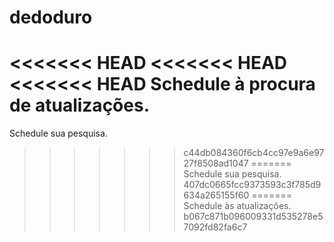 # dedoduro
<<<<<<< HEAD
<<<<<<< HEAD
<<<<<<< HEAD
Schedule à procura de atualizações.
=======
Schedule sua pesquisa.
>>>>>>> c44db084360f6cb4cc97e9a6e9727f8508ad1047
=======
Schedule sua pesquisa.
>>>>>>> 407dc0665fcc9373593c3f785d9634a265155f60
=======
Schedule às atualizações.
>>>>>>> b067c871b096009331d535278e57092fd82fa6c7

